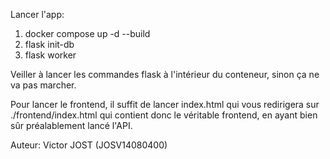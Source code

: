 Lancer l'app: 
1. docker compose up -d --build
2. flask init-db
3. flask worker


Veiller à lancer les commandes flask à l'intérieur du conteneur, sinon ça ne va pas marcher.

Pour lancer le frontend, il suffit de lancer index.html qui vous redirigera sur ./frontend/index.html qui contient donc le véritable frontend, en ayant bien sûr préalablement lancé l'API. 


Auteur:
Victor JOST (JOSV14080400)